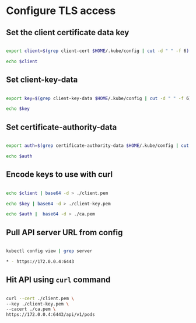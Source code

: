 # Configure TLS access

## Set the client certificate data key

```bash

export client=$(grep client-cert $HOME/.kube/config | cut -d " " -f 6)

echo $client

```

## Set client-key-data

```bash

export key=$(grep client-key-data $HOME/.kube/config | cut -d " " -f 6)

echo $key

```

## Set certificate-authority-data

```bash

export auth=$(grep certificate-authority-data $HOME/.kube/config | cut -d " " -f 6)

echo $auth

```

## Encode keys to use with curl

```bash

echo $client | base64 -d > ./client.pem

echo $key | base64 -d > ./client-key.pem

echo $auth |  base64 -d > ./ca.pem

```

## Pull API server URL from config

```bash

kubectl config view | grep server

* - https://172.0.0.4:6443

```

## Hit API using `curl` command

```bash

curl --cert ./client.pem \
--key ./client-key.pem \
--cacert ./ca.pem \
https://172.0.0.4:6443/api/v1/pods

```